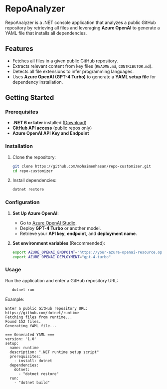 # RepoAnalyzer

RepoAnalyzer is a .NET console application that analyzes a public GitHub repository by retrieving all files and leveraging **Azure OpenAI** to generate a YAML file that installs all dependencies.

## Features
- Fetches all files in a given public GitHub repository.
- Extracts relevant content from key files (`README.md`, `CONTRIBUTOR.md`).
- Detects all file extensions to infer programming languages.
- Uses **Azure OpenAI (GPT-4 Turbo)** to generate a **YAML setup file** for dependency installation.

## Getting Started

### Prerequisites
- **.NET 6 or later** installed ([Download](https://dotnet.microsoft.com/en-us/download))
- **GitHub API access** (public repos only)
- **Azure OpenAI API Key and Endpoint**

### Installation
1. Clone the repository:
   ```sh
   git clone https://github.com/mohaimenhasan/repo-customizer.git
   cd repo-customizer
   ```

2. Install dependencies:
   ```sh
   dotnet restore
   ```

### Configuration
1. **Set Up Azure OpenAI**:
   - Go to [Azure OpenAI Studio](https://oai.azure.com/).
   - Deploy **GPT-4 Turbo** or another model.
   - Retrieve your **API key**, **endpoint**, and **deployment name**.

2. **Set environment variables** (Recommended):
   ```sh
   export AZURE_OPENAI_ENDPOINT="https://your-azure-openai-resource.openai.azure.com"
   export AZURE_OPENAI_DEPLOYMENT="gpt-4-turbo"
   ```

### Usage
Run the application and enter a GitHub repository URL:
```sh
   dotnet run
```

Example:
```
Enter a public GitHub repository URL:
https://github.com/dotnet/runtime
Fetching files from runtime...
Found 152 files.
Generating YAML file...

=== Generated YAML ===
version: '1.0'
setup:
  name: runtime
  description: ".NET runtime setup script"
  prerequisites:
    - install: dotnet
  dependencies:
    dotnet:
      - "dotnet restore"
  run:
    - "dotnet build"